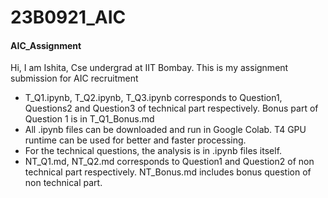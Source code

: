 # 23B0921_AIC
#### AIC_Assignment

Hi, I am Ishita, Cse undergrad at IIT Bombay. This is my assignment submission for AIC recruitment

* T_Q1.ipynb, T_Q2.ipynb, T_Q3.ipynb corresponds to Question1, Questions2 and Question3 of technical part respectively. Bonus part of Question 1 is in T_Q1_Bonus.md
* All .ipynb files can be downloaded and run in Google Colab. T4 GPU runtime can be used for better and faster processing.
* For the technical questions, the analysis is in .ipynb files itself.
* NT_Q1.md, NT_Q2.md corresponds to Question1 and Question2 of non technical part respectively. NT_Bonus.md includes bonus question of non technical part. 


